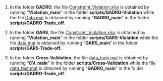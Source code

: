 1. In the folder **GADRO**, the file [Constraint_Violation.xlsx](results/GADRO/Constraint_Violation.xlsx) is obtained by running "**Violation_main**" in the folder **scripts\/GADRO-Violation** while the file [Data.mat](results/GADRO/Data.mat) is obtained by running "**GADRO_main**" in the folder **scripts\/GADRO-Trade_off**.

2. In the folder **GARS**, the file [Constraint_Violation.xlsx](results/GARS/Constraint_Violation.xlsx) is obtained by running "**Violation_main**" in the folder **scripts\/GARS-Violation** while the file [data.mat](results/GARS/data.mat) is obtained by running "**GARS_main**" in the folder **scripts\/GARS-Trade-off**.

3. In the folder **Cross-Validation**, the file [data_train.mat](results/Cross-Violation/data_train.mat) is obtained by running "**CV_main**" in the folder **scripts\/Cross-Validation** while the file [data_test.mat](results/Cross-Violation/data_test.mat) is obtained by running "**GADRO_main**" in the folder **scripts\/GADRO-Trade_off**.
